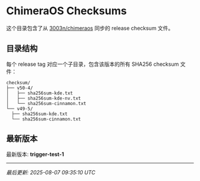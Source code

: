 # ChimeraOS Checksums

这个目录包含了从 [3003n/chimeraos](https://github.com/3003n/chimeraos) 同步的 release checksum 文件。

## 目录结构

每个 release tag 对应一个子目录，包含该版本的所有 SHA256 checksum 文件：

```
checksum/
├── v50-4/
│   ├── sha256sum-kde.txt
│   ├── sha256sum-kde-nv.txt
│   └── sha256sum-cinnamon.txt
└── v49-5/
  ├── sha256sum-kde.txt
  └── sha256sum-cinnamon.txt
```

## 最新版本

最新版本: **trigger-test-1**


---
*最后更新: 2025-08-07 09:35:10 UTC*
